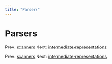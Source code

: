 ```yaml
---
title: "Parsers"
---
```


# Parsers

Prev: [scanners](scanners.md)
Next: [intermediate-representations](intermediate-representations.md)

Prev: [scanners](scanners.md)
Next: [intermediate-representations](intermediate-representations.md)
